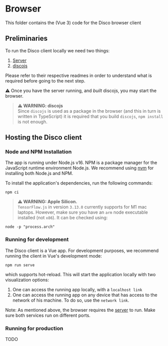 # Browser

This folder contains the (Vue 3) code for the Disco browser client

## Preliminaries

To run the Disco client locally we need two things:

1. [Server](../server/README.md)
2. [discojs](../discojs/README.md)

Please refer to their respective readmes in order to understand what is required before going to the next step.

⚠ Once you have the server running, and *built* discojs, you may start the browser.

> **⚠ WARNING: discojs**  
> Since `discojs` is used as a package in the browser (and this in turn is written in TypeScript) it is required that you build `discojs`, `npm install` is not enough.

## Hosting the Disco client

### Node and NPM Installation

The app is running under Node.js v16. NPM is a package manager for the JavaScript runtime environment Node.js.
We recommend using [nvm](https://github.com/nvm-sh/nvm) for installing both Node.js and NPM.

To install the application's dependencies, run the following commands:

```
npm ci
```

> **⚠ WARNING: Apple Silicon.**  
> `TensorFlow.js` in version `3.13.0` currently supports for M1 mac laptops. However, make sure you have an `arm` node executable installed (not `x86`). It can be checked using:

```
node -p "process.arch"
```

### Running for development

The Disco client is a Vue app. For development purposes, we recommend running the client in Vue's development mode:

```
npm run serve
```

which supports hot-reload. This will start the application locally with two visualization options:

1. One can access the running app locally, with a `localhost link`
2. One can access the running app on any device that has access to the network of his machine. To do so, use the `network link`.

Note: As mentioned above, the browser requires the [server](../browser/README.md) to run. Make sure both services run on different ports.

### Running for production

TODO
